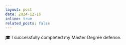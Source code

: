 ```yaml
---
layout: post
date: 2024-12-16
inline: true
related_posts: false
---
```

🎓 I successfully completed my Master Degree defense.
